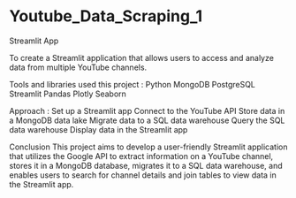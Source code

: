 # Youtube_Data_Scraping_1
Streamlit App

To create a Streamlit application that allows users to access and analyze data from multiple YouTube channels.

Tools and libraries used this project :
Python
MongoDB
PostgreSQL
Streamlit
Pandas
Plotly
Seaborn

Approach :
Set up a Streamlit app
Connect to the YouTube API
Store data in a MongoDB data lake
Migrate data to a SQL data warehouse
Query the SQL data warehouse
Display data in the Streamlit app

Conclusion
This project aims to develop a user-friendly Streamlit application that utilizes the Google API to extract information on a YouTube channel, stores it in a MongoDB database, migrates it to a SQL data warehouse, and enables users to search for channel details and join tables to view data in the Streamlit app.
